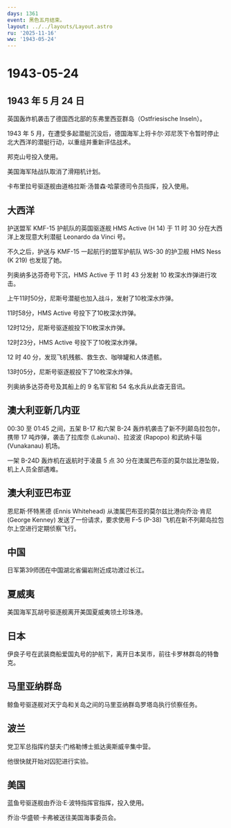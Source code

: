 ```yaml
---
days: 1361
event: 黑色五月结束。
layout: ../../layouts/Layout.astro
ru: '2025-11-16'
ww: '1943-05-24'
---
```


# 1943-05-24

## 1943 年 5 月 24 日

英国轰炸机袭击了德国西北部的东弗里西亚群岛（Ostfriesische Inseln）。

1943 年 5
月，在遭受多起潜艇沉没后，德国海军上将卡尔·邓尼茨下令暂时停止北大西洋的潜艇行动，以重组并重新评估战术。

邦克山号投入使用。

美国海军陆战队取消了滑翔机计划。

卡布里拉号驱逐舰由道格拉斯·汤普森·哈蒙德司令员指挥，投入使用。

## 大西洋

护送盟军 KMF-15 护航队的英国驱逐舰 HMS Active (H 14) 于 11 时 30
分在大西洋上发现意大利潜艇 Leonardo da Vinci 号。

不久之后，护送与 KMF-15 一起航行的盟军护航队 WS-30 的护卫舰 HMS Ness (K
219) 也发现了她。

列奥纳多达芬奇号下沉，HMS Active 于 11 时 43 分发射 10
枚深水炸弹进行攻击。

上午11时50分，尼斯号潜艇也加入战斗，发射了10枚深水炸弹。

11时58分，HMS Active 号投下了10枚深水炸弹。

12时12分，尼斯号驱逐舰投下10枚深水炸弹。

12时23分，HMS Active 号投下了10枚深水炸弹。

12 时 40 分，发现飞机残骸、救生衣、咖啡罐和人体遗骸。

13时05分，尼斯号驱逐舰投下了10枚深水炸弹。

列奥纳多达芬奇号及其船上的 9 名军官和 54 名水兵从此杳无音讯。

## 澳大利亚新几内亚

00:30 至 01:45 之间，五架 B-17 和六架 B-24
轰炸机袭击了新不列颠岛拉包尔，携带 17 吨炸弹，袭击了拉库奈
(Lakunai)、拉波波 (Rapopo) 和武纳卡瑙 (Vunakanau) 机场。

一架 B-24D 轰炸机在返航时于凌晨 5 点 30
分在澳属巴布亚的莫尔兹比港坠毁，机上人员全部遇难。

## 澳大利亚巴布亚

恩尼斯·怀特黑德 (Ennis Whitehead) 从澳属巴布亚的莫尔兹比港向乔治·肯尼
(George Kenney) 发送了一份请求，要求使用 F-5 (P-38)
飞机在新不列颠岛拉包尔上空进行定期侦察飞行。

## 中国

日军第39师团在中国湖北省偏岩附近成功渡过长江。

## 夏威夷

美国海军瓦胡号驱逐舰离开美国夏威夷领土珍珠港。

## 日本

伊良子号在武装商船爱国丸号的护航下，离开日本吴市，前往卡罗林群岛的特鲁克。

## 马里亚纳群岛

鲸鱼号驱逐舰对天宁岛和关岛之间的马里亚纳群岛罗塔岛执行侦察任务。

## 波兰

党卫军总指挥约瑟夫·门格勒博士抵达奥斯威辛集中营。

他很快就开始对囚犯进行实验。

## 美国

蓝鱼号驱逐舰由乔治·E·波特指挥官指挥，投入使用。

乔治·华盛顿·卡弗被送往美国海事委员会。